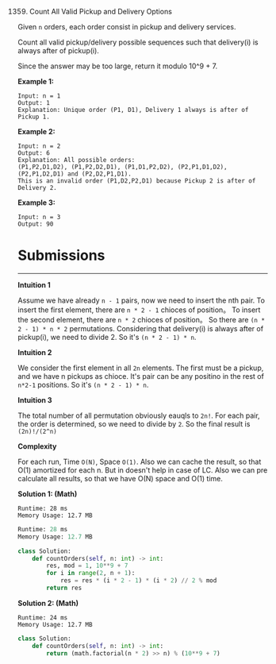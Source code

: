 1359. Count All Valid Pickup and Delivery Options

Given `n` orders, each order consist in pickup and delivery services. 

Count all valid pickup/delivery possible sequences such that delivery(i) is always after of pickup(i). 

Since the answer may be too large, return it modulo 10^9 + 7.

 

**Example 1:**
```
Input: n = 1
Output: 1
Explanation: Unique order (P1, D1), Delivery 1 always is after of Pickup 1.
```

**Example 2:**
```
Input: n = 2
Output: 6
Explanation: All possible orders: 
(P1,P2,D1,D2), (P1,P2,D2,D1), (P1,D1,P2,D2), (P2,P1,D1,D2), (P2,P1,D2,D1) and (P2,D2,P1,D1).
This is an invalid order (P1,D2,P2,D1) because Pickup 2 is after of Delivery 2.
```

**Example 3:**
```
Input: n = 3
Output: 90
```

# Submissions
---

**Intuition 1**

Assume we have already `n - 1` pairs, now we need to insert the nth pair.
To insert the first element, there are `n * 2 - 1` chioces of position。
To insert the second element, there are `n * 2` chioces of position。
So there are `(n * 2 - 1) * n * 2` permutations.
Considering that delivery(i) is always after of pickup(i), we need to divide 2.
So it's `(n * 2 - 1) * n`.


**Intuition 2**

We consider the first element in all `2n` elements.
The first must be a pickup, and we have n pickups as chioce.
It's pair can be any positino in the rest of `n*2-1` positions.
So it's `(n * 2 - 1) * n`.


**Intuition 3**

The total number of all permutation obviously eauqls to `2n!`.
For each pair, the order is determined, so we need to divide by `2`.
So the final result is `(2n)!/(2^n)`


**Complexity**

For each run, Time `O(N)`, Space `O(1)`.
Also we can cache the result, so that O(1) amortized for each n.
But in doesn't help in case of LC.
Also we can pre calculate all results, so that we have O(N) space and O(1) time.

**Solution 1: (Math)**
```
Runtime: 28 ms
Memory Usage: 12.7 MB
```
```python
Runtime: 28 ms
Memory Usage: 12.7 MB
```
```python
class Solution:
    def countOrders(self, n: int) -> int:
        res, mod = 1, 10**9 + 7
        for i in range(2, n + 1):
            res = res * (i * 2 - 1) * (i * 2) // 2 % mod
        return res
```

**Solution 2: (Math)**
```
Runtime: 24 ms
Memory Usage: 12.7 MB
```
```python
class Solution:
    def countOrders(self, n: int) -> int:
        return (math.factorial(n * 2) >> n) % (10**9 + 7)
```